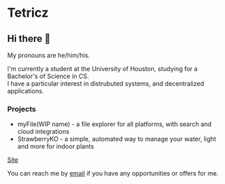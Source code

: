 # Tetricz

## Hi there 👋

My pronouns are he/him/his.

I'm currently a student at the University of Houston, studying for a Bachelor's of Science in CS.  
I have a particular interest in distrubuted systems, and decentralized applications.

### Projects

* myFile(WIP name) - a file explorer for all platforms, with search and cloud integrations
* StrawberryKO - a simple, automated way to manage your water, light and more for indoor plants

[Site](https://www.tetricz.com)

You can reach me by [email](mailto:DavidLeeDaniels@protonmail.com) if you have any opportunities or offers for me.
